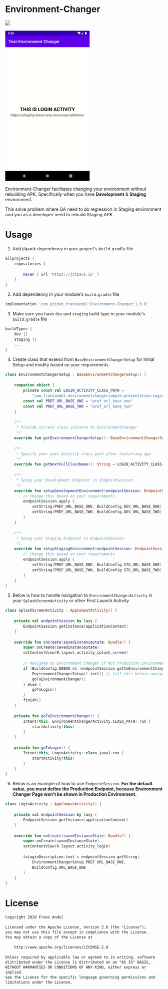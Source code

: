 # Environment-Changer
[![](https://jitpack.io/v/franzandel/Environment-Changer.svg)](https://jitpack.io/#franzandel/Environment-Changer)

![environment-changer-sneakpeak](https://github.com/franzandel/Environment-Changer/blob/master/environment-changer-sneakpeak.gif)

Environment-Changer facilitates changing your environment without rebuilding APK. Specifically when you have **Development** & **Staging** environment.

This solve problem where QA need to do regression in Staging environment and you as a developer need to rebuild Staging APK.

# Usage

1. Add jitpack dependency in your project's `build.gradle` file

```groovy
allprojects {
    repositories {
        ...
        maven { url 'https://jitpack.io' }
    }
}
```

2. Add dependency in your module's `build.gradle` file

```groovy
implementation 'com.github.franzandel:Environment-Changer:1.0.0'
```

3. Make sure you have `dev` and `staging` build type in your module's `build.gradle` file

```groovy
buildTypes {
    dev {}
    staging {}
    ...
}
```

4. Create class that extend from `BaseEnvironmentChangerSetup` for Initial Setup and modify based on your requirements

```kotlin
class EnvironmentChangerSetup : BaseEnvironmentChangerSetup() {

    companion object {
        private const val LOGIN_ACTIVITY_CLASS_PATH =
            "com.franzandel.environmentchangersample.presentation.LoginActivity"
        const val PREF_URL_BASE_ONE = "pref_url_base_one"
        const val PREF_URL_BASE_TWO = "pref_url_base_two"
    }

    /**
     * Provide current class instance to EnvironmentChanger
     */
    override fun getEnvironmentChangerSetup(): BaseEnvironmentChangerSetup = this

    /**
     * Specify your next Activity class path after restarting app
     */
    override fun getNextFullClassName(): String = LOGIN_ACTIVITY_CLASS_PATH

    /**
     * Setup your Development Endpoint in EndpointSession
     */
    override fun setupDevelopmentEnvironment(endpointSession: EndpointSession) {
        // Change this based on your requirements
        endpointSession.apply {
            setString(PREF_URL_BASE_ONE, BuildConfig.DEV_URL_BASE_ONE)
            setString(PREF_URL_BASE_TWO, BuildConfig.DEV_URL_BASE_TWO)
        }
    }

    /**
     * Setup your Staging Endpoint in EndpointSession
     */
    override fun setupStagingEnvironment(endpointSession: EndpointSession) {
        // Change this based on your requirements
        endpointSession.apply {
            setString(PREF_URL_BASE_ONE, BuildConfig.STG_URL_BASE_ONE)
            setString(PREF_URL_BASE_TWO, BuildConfig.STG_URL_BASE_TWO)
        }
    }
}
```

5. Below is how to handle navigation to `EnvironmentChangerActivity` in your `SplashScreenActivity` or other First Launch Activity
```kotlin
class SplashScreenActivity : AppCompatActivity() {

    private val endpointSession by lazy {
        EndpointSession.getInstance(applicationContext)
    }

    override fun onCreate(savedInstanceState: Bundle?) {
        super.onCreate(savedInstanceState)
        setContentView(R.layout.activity_splash_screen)

        // Navigate to Environment Changer if Not Production Environment & Never selected Environment before
        if (BuildConfig.DEBUG && !endpointSession.getIsEnvironmentChangerShown()) {
            EnvironmentChangerSetup().init() // Call this before navigating to Environment Changer
            goToEnvironmentChanger()
        } else {
            goToLogin()
        }
        finish()
    }

    private fun goToEnvironmentChanger() {
        Intent(this, EnvironmentChangerActivity.CLASS_PATH).run {
            startActivity(this)
        }
    }

    private fun goToLogin() {
        Intent(this, LoginActivity::class.java).run {
            startActivity(this)
        }
    }
}
```

6. Below is an example of how to use `EndpointSession`. **For the default value, you must define the Production Endpoint, because Environment Changer Page won't be shown in Production Environment.**
```kotlin
class LoginActivity : AppCompatActivity() {

    private val endpointSession by lazy {
        EndpointSession.getInstance(applicationContext)
    }

    override fun onCreate(savedInstanceState: Bundle?) {
        super.onCreate(savedInstanceState)
        setContentView(R.layout.activity_login)

        tvLoginDescription.text = endpointSession.getString(
            EnvironmentChangerSetup.PREF_URL_BASE_ONE,
            BuildConfig.URL_BASE_ONE
        )
    }
}
```

# License
```
Copyright 2020 Franz Andel

Licensed under the Apache License, Version 2.0 (the "License");
you may not use this file except in compliance with the License.
You may obtain a copy of the License at

    http://www.apache.org/licenses/LICENSE-2.0

Unless required by applicable law or agreed to in writing, software
distributed under the License is distributed on an "AS IS" BASIS,
WITHOUT WARRANTIES OR CONDITIONS OF ANY KIND, either express or implied.
See the License for the specific language governing permissions and
limitations under the License.
```
